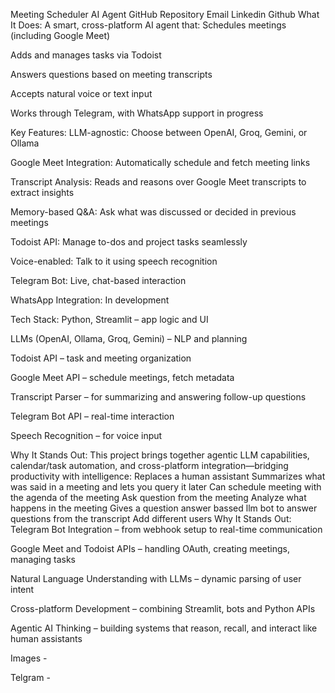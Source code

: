 Meeting Scheduler AI Agent
GitHub Repository
Email
Linkedin
Github
What It Does:
A smart, cross-platform AI agent that:
Schedules meetings (including Google Meet)


Adds and manages tasks via Todoist


Answers questions based on meeting transcripts


Accepts natural voice or text input


Works through Telegram, with WhatsApp support in progress



Key Features:
 LLM-agnostic: Choose between OpenAI, Groq, Gemini, or Ollama


Google Meet Integration: Automatically schedule and fetch meeting links


Transcript Analysis: Reads and reasons over Google Meet transcripts to extract insights


Memory-based Q&A: Ask what was discussed or decided in previous meetings


Todoist API: Manage to-dos and project tasks seamlessly


Voice-enabled: Talk to it using speech recognition


Telegram Bot: Live, chat-based interaction


WhatsApp Integration: In development



Tech Stack:
Python, Streamlit – app logic and UI


LLMs (OpenAI, Ollama, Groq, Gemini) – NLP and planning


Todoist API – task and meeting organization


Google Meet API – schedule meetings, fetch metadata


Transcript Parser – for summarizing and answering follow-up questions


Telegram Bot API – real-time interaction


Speech Recognition – for voice input



Why It Stands Out:
This project brings together agentic LLM capabilities, calendar/task automation, and cross-platform integration—bridging productivity with intelligence:
Replaces a human assistant
Summarizes what was said in a meeting and lets you query it later
Can schedule meeting with the agenda of the meeting
Ask question from the meeting
Analyze what happens in the meeting
Gives a question answer bassed llm bot to answer questions from the transcript
Add different users
Why It Stands Out:
Telegram Bot Integration – from webhook setup to real-time communication


Google Meet and Todoist APIs – handling OAuth, creating meetings, managing tasks


Natural Language Understanding with LLMs – dynamic parsing of user intent


Cross-platform Development – combining Streamlit, bots and Python APIs


Agentic AI Thinking – building systems that reason, recall, and interact like human assistants

Images - 




Telgram -



